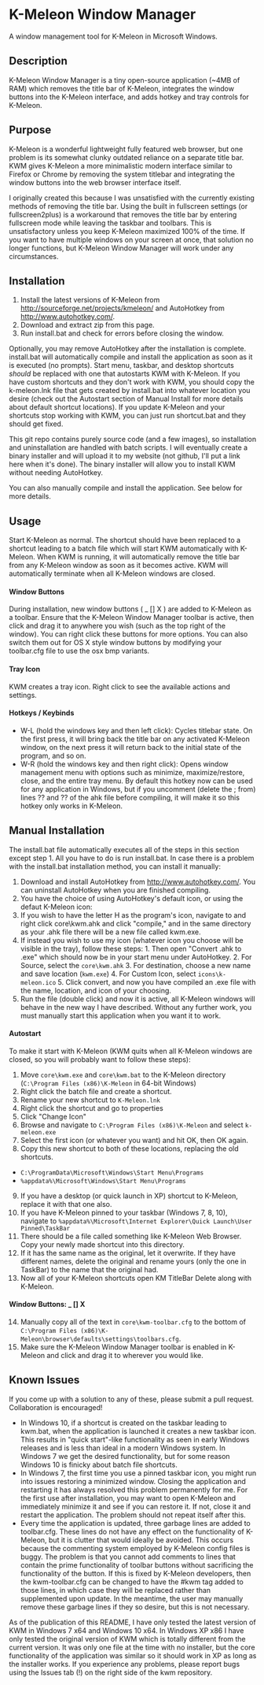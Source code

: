# K-Meleon Window Manager
A window management tool for K-Meleon in Microsoft Windows.

## Description
K-Meleon Window Manager is a tiny open-source application (~4MB of RAM) which removes the title bar of K-Meleon, integrates the window buttons into the K-Meleon interface, and adds hotkey and tray controls for K-Meleon.

## Purpose
K-Meleon is a wonderful lightweight fully featured web browser, but one problem is its somewhat clunky outdated reliance on a separate title bar. KWM gives K-Meleon a more minimalistic modern interface similar to Firefox or Chrome by removing the system titlebar and integrating the window buttons into the web browser interface itself.

I originally created this because I was unsatisfied with the currently existing methods of removing the title bar. Using the built in fullscreen settings (or fullscreen2plus) is a workaround that removes the title bar by entering fullscreen mode while leaving the taskbar and toolbars. This is unsatisfactory unless you keep K-Meleon maximized 100% of the time. If you want to have multiple windows on your screen at once, that solution no longer functions, but K-Meleon Window Manager will work under any circumstances.

## Installation
1. Install the latest versions of K-Meleon from http://sourceforge.net/projects/kmeleon/ and AutoHotkey from http://www.autohotkey.com/.
2. Download and extract zip from this page.
3. Run install.bat and check for errors before closing the window.

Optionally, you may remove AutoHotkey after the installation is complete. install.bat will automatically compile and install the application as soon as it is executed (no prompts). Start menu, taskbar, and desktop shortcuts *should* be replaced with one that autostarts KWM with K-Meleon. If you have custom shortcuts and they don't work with KWM, you should copy the k-meleon.lnk file that gets created by install.bat into whatever location you desire (check out the Autostart section of Manual Install for more details about default shortcut locations). If you update K-Meleon and your shortcuts stop working with KWM, you can just run shortcut.bat and they should get fixed.

This git repo contains purely source code (and a few images), so installation and uninstallation are handled with batch scripts. I will eventually create a binary installer and will upload it to my website (not github, I'll put a link here when it's done). The binary installer will allow you to install KWM without needing AutoHotkey.

You can also manually compile and install the application. See below for more details.

## Usage
Start K-Meleon as normal. The shortcut should have been replaced to a shortcut leading to a batch file which will start KWM automatically with K-Meleon. When KWM is running, it will automatically remove the title bar from any K-Meleon window as soon as it becomes active. KWM will automatically terminate when all K-Meleon windows are closed.

#### Window Buttons
During installation, new window buttons ( _ [] X ) are added to K-Meleon as a toolbar. Ensure that the K-Meleon Window Manager toolbar is active, then click and drag it to anywhere you wish (such as the top right of the window). You can right click these buttons for more options. You can also switch them out for OS X style window buttons by modifying your toolbar.cfg file to use the osx bmp variants.

#### Tray Icon
KWM creates a tray icon. Right click to see the available actions and settings.

#### Hotkeys / Keybinds
* W-L (hold the windows key and then left click): Cycles titlebar state. On the first press, it will bring back the title bar on any activated K-Meleon window, on the next press it will return back to the initial state of the program, and so on.
* W-R (hold the windows key and then right click): Opens window management menu with options such as minimize, maximize/restore, close, and the entire tray menu. By default this hotkey now can be used for any application in Windows, but if you uncomment (delete the ; from) lines ?? and ?? of the ahk file before compiling, it will make it so this hotkey only works in K-Meleon.

## Manual Installation
The install.bat file automatically executes all of the steps in this section except step 1. All you have to do is run install.bat. In case there is a problem with the install.bat installation method, you can install it manually: 

1. Download and install AutoHotkey from http://www.autohotkey.com/. You can uninstall AutoHotkey when you are finished compiling.
2. You have the choice of using AutoHotkey's default icon, or using the defaut K-Meleon icon:
  1. If you wish to have the letter H as the program's icon, navigate to and right click core\kwm.ahk and click "compile," and in the same directory as your .ahk file there will be a new file called kwm.exe.
  2. If instead you wish to use my icon (whatever icon you choose will be visible in the tray), follow these steps:
    1. Then open "Convert .ahk to .exe" which should now be in your start menu under AutoHotkey.
    2. For Source, select the ```core\kwm.ahk```
    3. For destination, choose a new name and save location (```kwm.exe```)
    4. For Custom Icon, select ```icons\k-meleon.ico```
    5. Click convert, and now you have compiled an .exe file with the name, location, and icon of your choosing.
3. Run the file (double click) and now it is active, all K-Meleon windows will behave in the new way I have described. Without any further work, you must manually start this application when you want it to work.

#### Autostart
To make it start with K-Meleon (KWM quits when all K-Meleon windows are closed, so you will probably want to follow these steps):

1. Move ```core\kwm.exe``` and ```core\kwm.bat``` to the K-Meleon directory (```C:\Program Files (x86)\K-Meleon``` in 64-bit Windows)
2. Right click the batch file and create a shortcut.
3. Rename your new shortcut to ```K-Meleon.lnk```
4. Right click the shortcut and go to properties
5. Click "Change Icon"
6. Browse and navigate to ```C:\Program Files (x86)\K-Meleon``` and select ```k-meleon.exe```
7. Select the first icon (or whatever you want) and hit OK, then OK again.
8. Copy this new shortcut to both of these locations, replacing the old shortcuts.
  * ```C:\ProgramData\Microsoft\Windows\Start Menu\Programs```
  * ```%appdata%\Microsoft\Windows\Start Menu\Programs```
9. If you have a desktop (or quick launch in XP) shortcut to K-Meleon, replace it with that one also.
10. If you have K-Meleon pinned to your taskbar (Windows 7, 8, 10), navigate to ```%appdata%\Microsoft\Internet Explorer\Quick Launch\User Pinned\TaskBar```
11. There should be a file called something like K-Meleon Web Browser. Copy your newly made shortcut into this directory.
12. If it has the same name as the original, let it overwrite. If they have different names, delete the original and rename yours (only the one in TaskBar) to the name that the original had.
13. Now all of your K-Meleon shortcuts open KM TitleBar Delete along with K-Meleon.

#### Window Buttons: _ [] X 
14. Manually copy all of the text in ```core\kwm-toolbar.cfg``` to the bottom of ```C:\Program Files (x86)\K-Meleon\browser\defaults\settings\toolbars.cfg```.
15. Make sure the K-Meleon Window Manager toolbar is enabled in K-Meleon and click and drag it to wherever you would like.

## Known Issues
If you come up with a solution to any of these, please submit a pull request. Collaboration is encouraged!
* In Windows 10, if a shortcut is created on the taskbar leading to kwm.bat, when the application is launched it creates a new taskbar icon. This results in "quick start"-like functionality as seen in early Windows releases and is less than ideal in a modern Windows system. In Windows 7 we get the desired functionality, but for some reason Windows 10 is finicky about batch file shortcuts.
* In Windows 7, the first time you use a pinned taskbar icon, you might run into issues restoring a minimized window. Closing the application and restarting it has always resolved this problem permanently for me. For the first use after installation, you may want to open K-Meleon and immediately minimize it and see if you can restore it. If not, close it and restart the application. The problem should not repeat itself after this.
* Every time the application is updated, three garbage lines are added to toolbar.cfg. These lines do not have any effect on the functionality of K-Meleon, but it is clutter that would ideally be avoided. This occurs because the commenting system employed by K-Meleon config files is buggy. The problem is that you cannot add comments to lines that contain the prime functionality of toolbar buttons without sacrificing the functionality of the button. If this is fixed by K-Meleon developers, then the kwm-toolbar.cfg can be changed to have the #kwm tag added to those lines, in which case they will be replaced rather than supplemented upon update. In the meantime, the user may manually remove these garbage lines if they so desire, but this is not necessary.

As of the publication of this README, I have only tested the latest version of KWM in Windows 7 x64 and Windows 10 x64. In Windows XP x86 I have only tested the original version of KWM which is totally different from the current version. It was only one file at the time with no installer, but the core functionality of the application was similar so it should work in XP as long as the installer works. If you experience any problems, please report bugs using the Issues tab (!) on the right side of the kwm repository.
